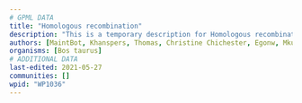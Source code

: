 ```yaml
---
# GPML DATA
title: "Homologous recombination"
description: "This is a temporary description for Homologous recombination"
authors: [MaintBot, Khanspers, Thomas, Christine Chichester, Egonw, Mkutmon, Eweitz]
organisms: [Bos taurus]
# ADDITIONAL DATA
last-edited: 2021-05-27
communities: []
wpid: "WP1036"
---
```


